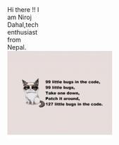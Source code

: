 
<div style="display:inline-block">
  <div style="width:20%">
   Hi there !! I am Niroj Dahal,tech enthusiast from Nepal.
    </div>
    <div style="width:80%">
    <img
  align="center"
  src="https://github.com/solo-developer/solo-developer/blob/master/99-bugs.png"
  style="max-height:200px;"
/>
    </div>
  </div>

<!--
**solo-developer/solo-developer** is a ✨ _special_ ✨ repository because its `README.md` (this file) appears on your GitHub profile.
https://github.com/solo-developer/solo-developer/blob/master/softwaredev.png
Here are some ideas to get you started:

- 🔭 I’m currently working on ...
- 🌱 I’m currently learning ...
- 👯 I’m looking to collaborate on ...
- 🤔 I’m looking for help with ...
- 💬 Ask me about ...
- 📫 How to reach me: ...
- 😄 Pronouns: ...
- ⚡ Fun fact: ...
-->
